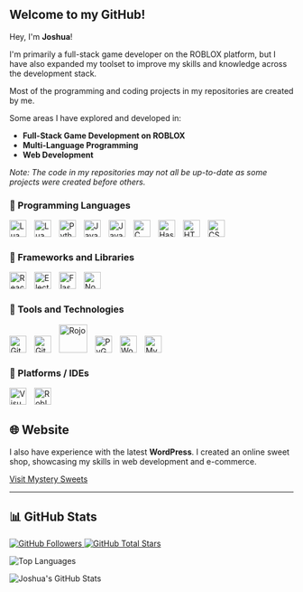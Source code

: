## Welcome to my GitHub!

Hey, I'm **Joshua**!

I'm primarily a full-stack game developer on the ROBLOX platform, but I have also expanded my toolset to improve my skills and knowledge across the development stack.

Most of the programming and coding projects in my repositories are created by me.

Some areas I have explored and developed in:

- **Full-Stack Game Development on ROBLOX**
- **Multi-Language Programming**
- **Web Development**

*Note: The code in my repositories may not all be up-to-date as some projects were created before others.*

### 🧰 Programming Languages

<p align="left" style="padding-top:0px;">
    <img alt="Lua" width="30px" style="padding-right:10px;" src="https://cdn.jsdelivr.net/gh/devicons/devicon/icons/lua/lua-plain-wordmark.svg" />
    <img alt="LuaU" width="30px" style="padding-right:10px;" src="https://upload.wikimedia.org/wikipedia/commons/thumb/8/8f/Luau_Logo_%28Programming_Language%29.svg/2048px-Luau_Logo_%28Programming_Language%29.svg.png" />
    <img alt="Python" width="30px" style="padding-right:10px;" src="https://cdn.jsdelivr.net/gh/devicons/devicon/icons/python/python-plain.svg" />
    <img alt="JavaScript" width="30px" style="padding-right:10px;" src="https://cdn.jsdelivr.net/gh/devicons/devicon/icons/javascript/javascript-original.svg" />
    <img alt="Java" width="30px" style="padding-right:10px;" src="https://cdn.jsdelivr.net/gh/devicons/devicon/icons/java/java-original.svg"/>
    <img alt="C" width="30px" style="padding-right:10px;" src="https://cdn.jsdelivr.net/gh/devicons/devicon/icons/c/c-original.svg"/>
    <img alt="Haskell" width="30px" style="padding-right:10px;" src="https://cdn.jsdelivr.net/gh/devicons/devicon/icons/haskell/haskell-original.svg"/>
    <img alt="HTML5" width="30px" style="padding-right:10px;" src="https://cdn.jsdelivr.net/gh/devicons/devicon/icons/html5/html5-original.svg" />
    <img alt="CSS3" width="30px" style="padding-right:10px;" src="https://cdn.jsdelivr.net/gh/devicons/devicon/icons/css3/css3-original.svg" />
</p>

### 🧰 Frameworks and Libraries

<p align="left" style="padding-top:0px;">
    <img alt="React" width="30px" style="padding-right:10px;" src="https://cdn.jsdelivr.net/gh/devicons/devicon/icons/react/react-original.svg"/>
    <img alt="Electron" width="30px" style="padding-right:10px;" src="https://cdn.jsdelivr.net/gh/devicons/devicon/icons/electron/electron-original.svg"/>
    <img alt="Flask" width="30px" style="padding-right:10px;" src="https://cdn.jsdelivr.net/gh/devicons/devicon/icons/flask/flask-original.svg"/>
    <img alt="Node.js" width="30px" style="padding-right:10px;" src="https://cdn.jsdelivr.net/gh/devicons/devicon/icons/nodejs/nodejs-original.svg"/>
</p>

### 🧰 Tools and Technologies

<p align="left" style="padding-top:0px;">
    <img alt="Git" width="30px" style="padding-right:10px;" src="https://cdn.jsdelivr.net/gh/devicons/devicon/icons/git/git-original.svg"/>
    <img alt="GitHub" width="30px" style="padding-right:10px;" src="https://cdn.jsdelivr.net/npm/simple-icons@v3/icons/github.svg" />
    <img alt="Rojo" width="50px" style="padding-right:10px;" src="https://rojo.space/assets/images/logo-151511d418967797798e02dc0ca74aaf.png" />
    <img alt="PyGame" width="30px" style="padding-right:10px;" src="https://www.pygame.org/docs/_static/pygame_logo.png" />
    <img alt="WordPress" width="30px" style="padding-right:10px;" src="https://cdn.jsdelivr.net/gh/devicons/devicon/icons/wordpress/wordpress-original.svg" />
    <img alt="MySQL" width="30px" style="padding-right:10px;" src="https://cdn.jsdelivr.net/gh/devicons/devicon/icons/mysql/mysql-original.svg"/>
</p>

### 🧰 Platforms / IDEs

<p align="left">
    <img alt="Visual Studio Code" width="30px" style="padding-right:10px;" src="https://cdn.jsdelivr.net/gh/devicons/devicon/icons/vscode/vscode-original.svg"/> 
    <img alt="Roblox Studio" width="30px" style="padding-right:10px;" src="https://upload.wikimedia.org/wikipedia/commons/6/6d/Roblox_Studio_Icon.png" />
</p>

## 🌐 Website

I also have experience with the latest **WordPress**. I created an online sweet shop, showcasing my skills in web development and e-commerce.

[Visit Mystery Sweets](https://mysterysweets.co.uk)

---

## 📊 GitHub Stats

<p align="left">
    <a href="https://github.com/snaker938?tab=followers">
        <img alt="GitHub Followers" title="Github Followers" src="https://img.shields.io/github/followers/snaker938?color=236ad3&label=Follow&style=for-the-badge&logo=github"/>
    </a>
    <a href="https://github.com/snaker938?tab=repositories">
        <img alt="GitHub Total Stars" title="Stars on GitHub" src="https://img.shields.io/github/stars/snaker938?color=55960c&style=for-the-badge&logo=github"/>
    </a>
</p>

<img src="https://github-readme-stats.vercel.app/api/top-langs/?username=snaker938&langs_count=10&title_color=FC0000&text_color=ffffff&icon_color=FC0000&bg_color=151718&hide_border=true&locale=en&custom_title=Top%20Languages" alt="Top Languages" />

![Joshua's GitHub Stats](https://github-readme-stats.vercel.app/api?username=snaker938&show_icons=true&theme=gruvbox)

